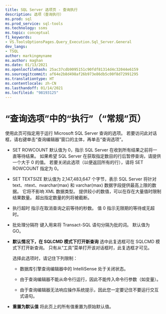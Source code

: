 ```yaml
---
title: SQL Server 选项页 - 查询执行
description: 选项（查询执行）
ms.prod: sql
ms.prod_service: sql-tools
ms.technology: ssms
ms.topic: conceptual
f1_keywords:
- VS.ToolsOptionsPages.Query_Execution.Sql_Server.General
dev_langs:
- TSQL
author: markingmyname
ms.author: maghan
ms.date: 01/13/2021
ms.openlocfilehash: 25ac37cdb9095151c90fdf81314d4c32044e6159
ms.sourcegitcommit: af64e2b8d498af26b973e86db5c00f8d72991295
ms.translationtype: HT
ms.contentlocale: zh-CN
ms.lasthandoff: 01/14/2021
ms.locfileid: "98193125"
---
```

# <a name="query-options-execution-general-page"></a>“查询选项”中的“执行”（“常规”页）

使用此页可指定用于运行 Microsoft SQL Server 查询的选项。 若要访问此对话框，请右键单击“查询编辑器”窗口的主体，再单击“查询选项”。

- SET ROWCOUNT  默认值为 0，指示 SQL Server 在收到所有结果之前将一直等待结果。 如果希望 SQL Server 在获取指定数目的行后暂停查询，请提供一个大于 0 的值。 若要关闭此选项（以便返回所有的行），请将 SET ROWCOUNT 指定为 0。

- SET TEXTSIZE 默认值为 2,147,483,647 个字节，表示 SQL Server 将针对 text、ntext、nvarchar(max) 和 varchar(max) 数据字段提供最高上限的数据。 它将不影响 XML 数据类型。 提供较小的数值，可以在存在大量值时限制结果数量。 超出指定数量的列将被截断。

- 执行超时  指示在取消查询之前等待的秒数。 值 0 指示无限期的等待或无超时。

- 批处理分隔符 键入用来将 Transact-SQL 语句分隔为批的词。 默认值为 GO。

- **默认情况下，在 SQLCMD 模式下打开新查询** 选中此复选框可在 SQLCMD 模式下打开新查询。 只有从“工具”菜单打开该对话框时，此复选框才可见。

    选择此选项时，请记住下列限制：

    - 数据库引擎查询编辑器中的 IntelliSense 处于关闭状态。

    - 由于查询编辑器不能从命令行运行，因此不能传入命令行参数（如变量）。

    - 由于查询编辑器无法响应操作系统提示，因此您一定要记住不要运行交互式语句。

- **重置为默认值** 将此页上的所有值重置为原始默认值。